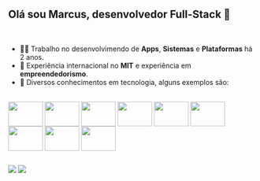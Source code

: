 ## Olá sou Marcus, desenvolvedor Full-Stack 👋

<br>

- 👨‍💻 Trabalho no desenvolvimendo de **Apps**, **Sistemas** e **Plataformas** há 2 anos.
- 🚀 Experiência internacional no **MIT** e experiência em **empreendedorismo**.
- 🧠 Diversos conhecimentos em tecnologia, alguns exemplos são:

<div style="display: inline_block"><br>
  <img align="center" height="50" width="70" src="https://cdn.jsdelivr.net/gh/devicons/devicon@latest/icons/javascript/javascript-plain.svg" />
  <img align="center" height="50" width="70" src="https://cdn.jsdelivr.net/gh/devicons/devicon@latest/icons/typescript/typescript-plain.svg" />
  <img align="center" height="50" width="70" src="https://cdn.jsdelivr.net/gh/devicons/devicon@latest/icons/react/react-original.svg" />
  <img align="center" height="50" width="70" src="https://cdn.jsdelivr.net/gh/devicons/devicon@latest/icons/nextjs/nextjs-original.svg" />
  <img align="center" height="50" width="70" src="https://cdn.jsdelivr.net/gh/devicons/devicon@latest/icons/nestjs/nestjs-original.svg" />
  <img align="center" height="50" width="70" src="https://cdn.jsdelivr.net/gh/devicons/devicon@latest/icons/firebase/firebase-original.svg" />
  <img align="center" height="50" width="70" src="https://cdn.jsdelivr.net/gh/devicons/devicon@latest/icons/python/python-original.svg" />
  <img align="center" height="50" width="70" src="https://cdn.jsdelivr.net/gh/devicons/devicon@latest/icons/java/java-original.svg" />
  <img align="center" height="50" width="70" src="https://cdn.jsdelivr.net/gh/devicons/devicon@latest/icons/docker/docker-original-wordmark.svg" />
</div>

##

<div>
  <a href = "mailto:marcuspsferreira@gmail.com"><img src="https://img.shields.io/badge/-Gmail-%23333?style=for-the-badge&logo=gmail&logoColor=white" target="_blank"></a>
  <a href="https://www.linkedin.com/in/marcus-paulo-dos-santos-ferreira-abb088234/" target="_blank"><img src="https://img.shields.io/badge/-LinkedIn-%230077B5?style=for-the-badge&logo=linkedin&logoColor=white" target="_blank"></a> 
</div>
